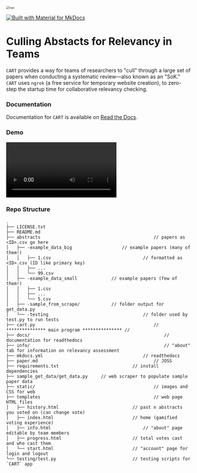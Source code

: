 <img src="docs/img/logo.svg" alt="logo" style="zoom:50%;" />



[![Built with Material for MkDocs](https://img.shields.io/badge/Material_for_MkDocs-526CFE?style=for-the-badge&logo=MaterialForMkDocs&logoColor=white)](https://nathanreitinger.github.io/CART/)



# Culling Abstacts for Relevancy in Teams

`CART` provides a way for teams of researchers to "cull" through a large set of papers when conducting a systematic review—also known as an "SoK." `CART` uses `ngrok` (a free service for temporary website creation), to zero-step the startup time for collaborative relevancy checking. 

### Documentation

Documentation for `CART` is available on [Read the Docs](https://nathanreitinger.github.io/CART/).

### Demo

<video controls src="docs/img/demo.mov"></video>



### Repo Structure 

```
.
├── LICENSE.txt
├── README.md
├── abstracts											// papers as <ID>.csv go here
│   ├── -example_data_big					// example papers (many of them!)
│   │   ├── 1.csv									// formatted as <ID>.csv (ID like primary key)
│   │   ├── ...								
│   │   └── 99.csv							
│   ├── -example_data_small				// example papers (few of them!)
│   │   ├── 1.csv
│   │   ├── ...
│   │   └── 5.csv
│   ├── -sample_from_scrape/			// folder output for get_data.py 
│   └── -testing									// folder used by test.py to run tests
├── cart.py												// *************** main program *************** // 
├── docs/													// documentation for readthedocs
├── info/													// "about" tab for information on relevancy assessment
├── mkdocs.yml										// readthedocs
├── paper.md											// JOSS
├── requirements.txt							// install dependencies 
├── sample_get_data/get_data.py		// web scraper to populate sample paper data 
├── static/												// images and CSS for web
├── templates											// web page HTML files
│   ├── history.html							// past n abstracts you voted on (can change vote)
│   ├── index.html								// home (gamified voting experience)
│   ├── info.html									// "about" page editable by team members
│   ├── progress.html							// total votes cast and who cast them
│   └── start.html								// "account" page for login and logout 
└── testing/test.py								// testing scripts for `CART` app 

```



